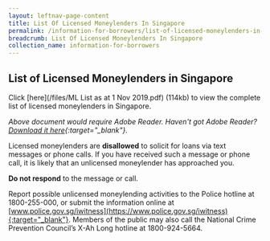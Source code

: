 ```yaml
---
layout: leftnav-page-content
title: List Of Licensed Moneylenders In Singapore
permalink: /information-for-borrowers/list-of-licensed-moneylenders-in-singapore/
breadcrumb: List Of Licensed Moneylenders In Singapore
collection_name: information-for-borrowers
---
```


List of Licensed Moneylenders in Singapore
---

Click [here](/files/ML List as at 1 Nov 2019.pdf) (114kb) to view the complete list of licensed moneylenders in Singapore.

 
*Above document would require Adobe Reader. Haven't got Adobe Reader? [Download it here](http://get.adobe.com/reader/otherversions/){:target="_blank"}.*


Licensed moneylenders are **disallowed** to solicit for loans via text messages or phone calls. If you have received such a message or phone call, it is likely that an unlicensed moneylender has approached you.

**Do not respond** to the message or call. 

Report possible unlicensed moneylending activities to the Police hotline at 1800-255-000, or submit the information online at [www.police.gov.sg/iwitness](https://www.police.gov.sg/iwitness){:target="_blank"}. Members of the public may also call the National Crime Prevention Council’s X-Ah Long hotline at 1800-924-5664.


 

